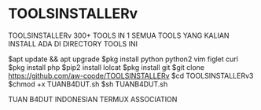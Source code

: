 # TOOLSINSTALLERv

TOOLSINSTALLERv
300+ TOOLS IN 1 SEMUA TOOLS YANG KALIAN INSTALL ADA DI DIRECTORY TOOLS INI

$apt update && apt upgrade 
$pkg install python python2 vim figlet curl 
$pkg install php 
$pip2 install lolcat $pkg install git $git clone https://github.com/aw-coode/TOOLSINSTALLERv
$cd TOOLSINSTALLERv3 
$chmod +x TUANB4DUT.sh $sh TUANB4DUT.sh

TUAN B4DUT INDONESIAN TERMUX ASSOCIATION
